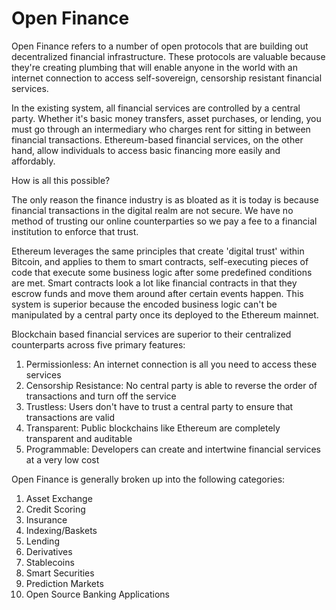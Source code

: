 # Open Finance

Open Finance refers to a number of open protocols that are building out decentralized financial infrastructure. These protocols are valuable because they're creating plumbing that will enable anyone in the world with an internet connection to access self-sovereign, censorship resistant financial services. 

In the existing system, all financial services are controlled by a central party. Whether it's basic money transfers, asset purchases, or lending, you must go through an intermediary who charges rent for sitting in between financial transactions. Ethereum-based financial services, on the other hand, allow individuals to access basic financing more easily and affordably.

How is all this possible?

The only reason the finance industry is as bloated as it is today is because financial transactions in the digital realm are not secure. We have no method of trusting our online counterparties so we pay a fee to a financial institution to enforce that trust. 

Ethereum leverages the same principles that create 'digital trust' within Bitcoin, and applies to them to smart contracts, self-executing pieces of code that execute some business logic after some predefined conditions are met. Smart contracts look a lot like financial contracts in that they escrow funds and move them around after certain events happen. This system is superior because the encoded business logic can't be manipulated by a central party once its deployed to the Ethereum mainnet. 

Blockchain based financial services are superior to their centralized counterparts across five primary features:

1. Permissionless: An internet connection is all you need to access these services
2. Censorship Resistance: No central party is able to reverse the order of transactions and turn off the service
3. Trustless: Users don't have to trust a central party to ensure that transactions are valid
4. Transparent: Public blockchains like Ethereum are completely transparent and auditable
5. Programmable: Developers can create and intertwine financial services at a very low cost

Open Finance is generally broken up into the following categories:

1. Asset Exchange
2. Credit Scoring
3. Insurance
4. Indexing/Baskets
5. Lending
6. Derivatives
7. Stablecoins
8. Smart Securities
9. Prediction Markets
10. Open Source Banking Applications


